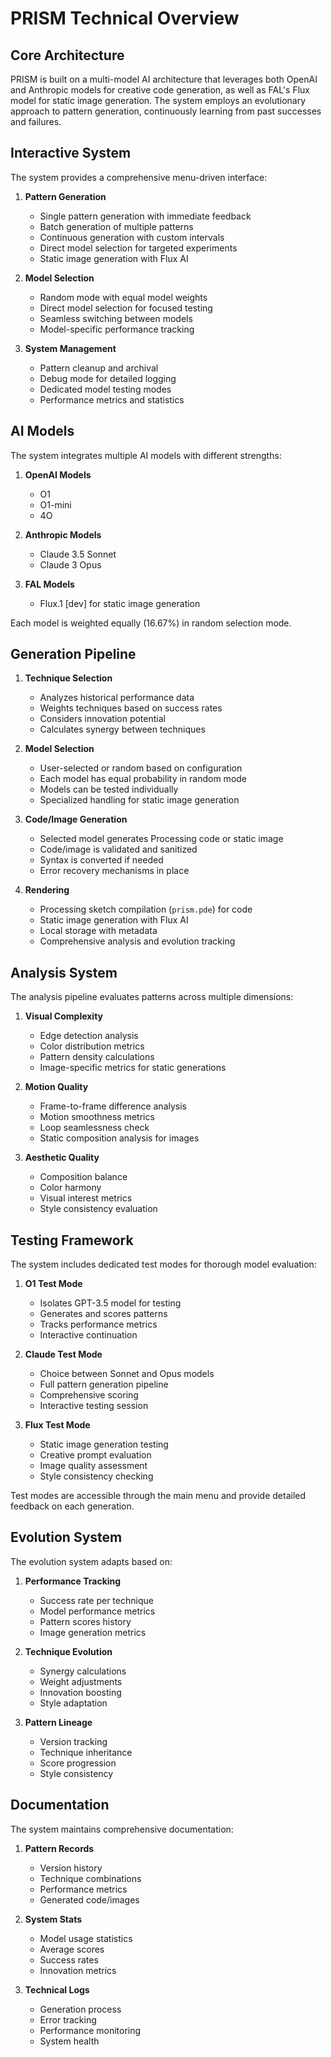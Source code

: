 # PRISM Technical Overview

## Core Architecture

PRISM is built on a multi-model AI architecture that leverages both OpenAI and Anthropic models for creative code generation, as well as FAL's Flux model for static image generation. The system employs an evolutionary approach to pattern generation, continuously learning from past successes and failures.

## Interactive System

The system provides a comprehensive menu-driven interface:

1. **Pattern Generation**
   - Single pattern generation with immediate feedback
   - Batch generation of multiple patterns
   - Continuous generation with custom intervals
   - Direct model selection for targeted experiments
   - Static image generation with Flux AI

2. **Model Selection**
   - Random mode with equal model weights
   - Direct model selection for focused testing
   - Seamless switching between models
   - Model-specific performance tracking

3. **System Management**
   - Pattern cleanup and archival
   - Debug mode for detailed logging
   - Dedicated model testing modes
   - Performance metrics and statistics

## AI Models

The system integrates multiple AI models with different strengths:

1. **OpenAI Models**
   - O1
   - O1-mini
   - 4O

2. **Anthropic Models**
   - Claude 3.5 Sonnet
   - Claude 3 Opus

3. **FAL Models**
   - Flux.1 [dev] for static image generation

Each model is weighted equally (16.67%) in random selection mode.

## Generation Pipeline

1. **Technique Selection**
   - Analyzes historical performance data
   - Weights techniques based on success rates
   - Considers innovation potential
   - Calculates synergy between techniques

2. **Model Selection**
   - User-selected or random based on configuration
   - Each model has equal probability in random mode
   - Models can be tested individually
   - Specialized handling for static image generation

3. **Code/Image Generation**
   - Selected model generates Processing code or static image
   - Code/image is validated and sanitized
   - Syntax is converted if needed
   - Error recovery mechanisms in place

4. **Rendering**
   - Processing sketch compilation (`prism.pde`) for code
   - Static image generation with Flux AI
   - Local storage with metadata
   - Comprehensive analysis and evolution tracking

## Analysis System

The analysis pipeline evaluates patterns across multiple dimensions:

1. **Visual Complexity**
   - Edge detection analysis
   - Color distribution metrics
   - Pattern density calculations
   - Image-specific metrics for static generations

2. **Motion Quality**
   - Frame-to-frame difference analysis
   - Motion smoothness metrics
   - Loop seamlessness check
   - Static composition analysis for images

3. **Aesthetic Quality**
   - Composition balance
   - Color harmony
   - Visual interest metrics
   - Style consistency evaluation

## Testing Framework

The system includes dedicated test modes for thorough model evaluation:

1. **O1 Test Mode**
   - Isolates GPT-3.5 model for testing
   - Generates and scores patterns
   - Tracks performance metrics
   - Interactive continuation

2. **Claude Test Mode**
   - Choice between Sonnet and Opus models
   - Full pattern generation pipeline
   - Comprehensive scoring
   - Interactive testing session

3. **Flux Test Mode**
   - Static image generation testing
   - Creative prompt evaluation
   - Image quality assessment
   - Style consistency checking

Test modes are accessible through the main menu and provide detailed feedback on each generation.

## Evolution System

The evolution system adapts based on:

1. **Performance Tracking**
   - Success rate per technique
   - Model performance metrics
   - Pattern scores history
   - Image generation metrics

2. **Technique Evolution**
   - Synergy calculations
   - Weight adjustments
   - Innovation boosting
   - Style adaptation

3. **Pattern Lineage**
   - Version tracking
   - Technique inheritance
   - Score progression
   - Style consistency

## Documentation

The system maintains comprehensive documentation:

1. **Pattern Records**
   - Version history
   - Technique combinations
   - Performance metrics
   - Generated code/images

2. **System Stats**
   - Model usage statistics
   - Average scores
   - Success rates
   - Innovation metrics

3. **Technical Logs**
   - Generation process
   - Error tracking
   - Performance monitoring
   - System health
